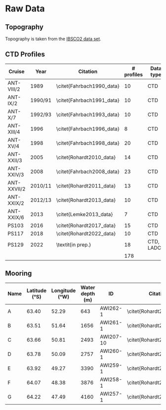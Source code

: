 # Raw Data 

## Topography
Topography is taken from the [IBSCO2 data set](https://doi.pangaea.de/10.1594/PANGAEA.937574).

## CTD Profiles

| Cruise      | Year    | Citation                  | # profiles | Data type  |
|-------------|---------|---------------------------|------------|------------|
| ANT-VIII/2  | 1989    | \citet{Fahrbach1990_data} | 10         | CTD        |
| ANT-IX/2    | 1990/91 | \citet{Fahrbach1991_data} | 10         | CTD        |
| ANT-X/7     | 1992/93 | \citet{Fahrbach1993_data} | 10         | CTD        |
| ANT-XIII/4  | 1996    | \citet{Fahrbach1996_data} | 8          | CTD        |
| ANT-XV/4    | 1998    | \citet{Fahrbach1998_data} | 20         | CTD        |
| ANT-XXII/3  | 2005    | \citet{Rohardt2010_data}  | 14         | CTD        |
| ANT-XXIV/3  | 2008    | \citet{Fahrbach2008_data} | 23         | CTD        |
| ANT-XXVII/2 | 2010/11 | \citet{Rohardt2011_data}  | 13         | CTD        |
| ANT-XXIX/2  | 2012/13 | \citet{Rohardt2013_data}  | 10         | CTD        |
| ANT-XXIX/6  | 2013    | \citet{Lemke2013_data}    | 7          | CTD        |
| PS103       | 2016    | \citet{Rohardt2017_data}  | 15         | CTD        |
| PS117       | 2018    | \citet{Rohardt2022_data}  | 10         | CTD        |
| PS129       | 2022    | \textit{in prep.}         | 18         | CTD, LADCP |
|             |         |                           | 178        |            |

## Mooring

| Name | Latitude (°S)           | Longitude (°W)           | Water depth (m)        | ID        | Citation                  |
|------|-------------------------|--------------------------|------------------------|-----------|---------------------------|
| A    | 63.40                   | 52.29                    | 643                    | AWI262-1  | \citet{Rohardt2019a_data} |
| B    | 63.51                   | 51.64                    | 1656                   | AWI261-1  | \citet{Rohardt2019b_data} |
| C    | 63.66                   | 50.81                    | 2493                   | AWI207-10 | \citet{Rohardt2019c_data} |
| D    | 63.78                   | 50.09                    | 2757                   | AWI260-1  | \citet{Rohardt2019d_data} |
| E    | 63.92                   | 49.27                    | 3390                   | AWI259-1  | \citet{Rohardt2019e_data} |
| F    | 64.07                   | 48.38                    | 3876                   | AWI258-1  | \citet{Rohardt2019f_data} |
| G    | 64.22                   | 47.49                    | 4160                   | AWI257-1  | \citet{Rohardt2019g_data} |


